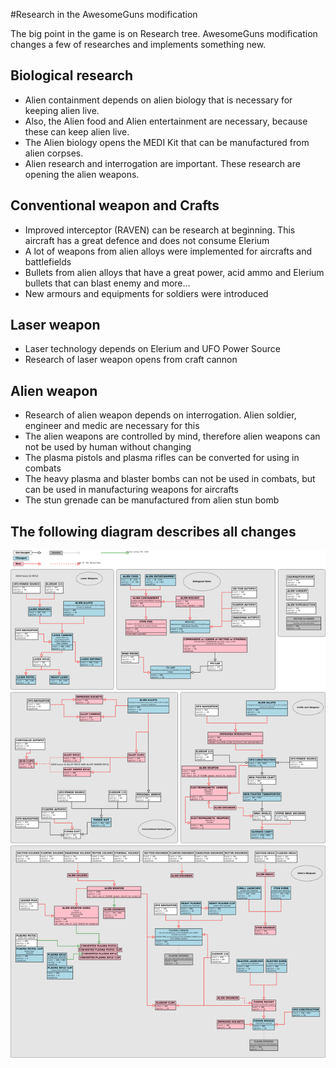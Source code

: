 #Research in the AwesomeGuns modification

The big point in the game is on Research tree. AwesomeGuns modification changes a few of researches and implements something new.

## Biological research

- Alien containment depends on alien biology that is necessary for keeping alien live.
- Also, the Alien food and Alien entertainment are necessary, because these can keep alien live.
- The Alien biology opens the MEDI Kit that can be manufactured from alien corpses. 
- Alien research and interrogation are important. These research are opening the alien weapons.

## Conventional weapon and Crafts

- Improved interceptor (RAVEN) can be research at beginning. This aircraft has a great defence and does not consume Elerium
- A lot of weapons from alien alloys were implemented for aircrafts and battlefields
- Bullets from alien alloys that have a great power, acid ammo and Elerium bullets that can blast enemy and more... 
- New armours and equipments for soldiers were introduced

## Laser weapon

- Laser technology depends on Elerium and UFO Power Source
- Research of laser weapon opens from craft cannon
 
## Alien weapon

- Research of alien weapon depends on interrogation. Alien soldier, engineer and medic are necessary for this
- The alien weapons are controlled by mind, therefore alien weapons can not be used by human without changing
- The plasma pistols and plasma rifles can be converted for using in combats
- The heavy plasma and blaster bombs can not be used in combats, but can be used in manufacturing weapons for aircrafts
- The stun grenade can be manufactured from alien stun bomb
 
## The following diagram describes all changes

![Research tree](WorkFiles/Research.png)
